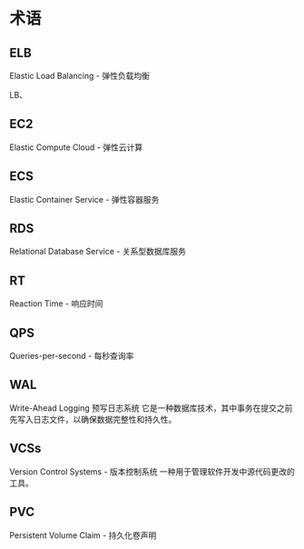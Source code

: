 # 术语

## ELB
Elastic Load Balancing - 弹性负载均衡

LB、

## EC2
Elastic Compute Cloud - 弹性云计算

## ECS
Elastic Container Service - 弹性容器服务

## RDS
Relational Database Service - 关系型数据库服务

## RT
Reaction Time - 响应时间

## QPS
Queries-per-second - 每秒查询率

## WAL
Write-Ahead Logging
预写日志系统
它是一种数据库技术，其中事务在提交之前先写入日志文件，以确保数据完整性和持久性。


## VCSs
Version Control Systems - 版本控制系统
一种用于管理软件开发中源代码更改的工具。

## PVC
Persistent Volume Claim - 持久化卷声明
